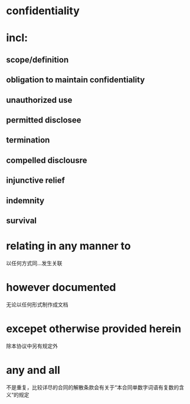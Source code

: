 # confidentiality

# incl:
## scope/definition
## obligation to maintain confidentiality
## unauthorized use
## permitted disclosee
## termination
## compelled disclousre
## injunctive relief
## indemnity 
## survival

# relating in any manner to 
以任何方式同...发生关联

# however documented
无论以任何形式制作成文档

# excepet otherwise provided herein 
除本协议中另有规定外

# any and all
不是重复，比较详尽的合同的解散条款会有关于“本合同单数字词语有复数的含义“的规定 